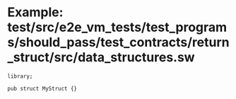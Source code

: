# Example: test/src/e2e_vm_tests/test_programs/should_pass/test_contracts/return_struct/src/data_structures.sw

```sway
library;

pub struct MyStruct {}

```
